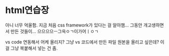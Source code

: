 # html연습장

아니 너무 억울함.  지금 처음 css framework가 있다는 걸 알아챔... 그동안 개고생하면서 만든 것들이... 으으으으ㅡ그윽ㅇㄱ이가어ㅣㅇㄱ

 vs code 연동해서 어케 올리지? 
 그냥 vs 코드에서 만든 파일 원본을 올리고 싶은데? 
 이걸 그냥 복붙해서 넣는 건 좀. 
